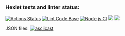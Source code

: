 ### Hexlet tests and linter status:
[![Actions Status](https://github.com/OnishchenkoIvan/frontend-project-lvl2/workflows/hexlet-check/badge.svg)](https://github.com/OnishchenkoIvan/frontend-project-lvl2/actions)
[![Lint Code Base](https://github.com/OnishchenkoIvan/frontend-project-lvl2/actions/workflows/super-linter.yml/badge.svg)](https://github.com/OnishchenkoIvan/frontend-project-lvl2/actions/workflows/super-linter.yml)
[![Node.js CI](https://github.com/OnishchenkoIvan/frontend-project-lvl2/actions/workflows/node.js.yml/badge.svg)](https://github.com/OnishchenkoIvan/frontend-project-lvl2/actions/workflows/node.js.yml)
<a href="https://codeclimate.com/github/codeclimate/codeclimate/maintainability"><img src="https://api.codeclimate.com/v1/badges/a99a88d28ad37a79dbf6/maintainability" /></a>
<a href="https://codeclimate.com/github/codeclimate/codeclimate/test_coverage"><img src="https://api.codeclimate.com/v1/badges/a99a88d28ad37a79dbf6/test_coverage" /></a>

JSON files:
[![asciicast](https://asciinema.org/a/dNSAE4U8jiKjM2vJcCPIirfKW.svg)](https://asciinema.org/a/dNSAE4U8jiKjM2vJcCPIirfKW)